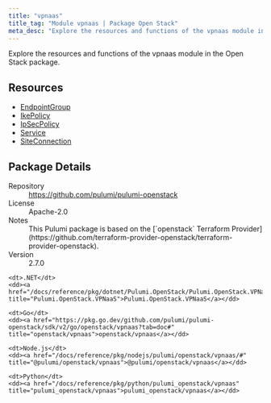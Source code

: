```yaml
---
title: "vpnaas"
title_tag: "Module vpnaas | Package Open Stack"
meta_desc: "Explore the resources and functions of the vpnaas module in the Open Stack package."
---
```


<!-- WARNING: this file was generated by Pulumi Docs Generator. -->
<!-- Do not edit by hand unless you're certain you know what you are doing! -->

Explore the resources and functions of the vpnaas module in the Open Stack package.

<h2 id="resources">Resources</h2>
<ul class="api">
    <li><a href="endpointgroup" title="EndpointGroup"><span class="symbol resource"></span>EndpointGroup</a></li>
    <li><a href="ikepolicy" title="IkePolicy"><span class="symbol resource"></span>IkePolicy</a></li>
    <li><a href="ipsecpolicy" title="IpSecPolicy"><span class="symbol resource"></span>IpSecPolicy</a></li>
    <li><a href="service" title="Service"><span class="symbol resource"></span>Service</a></li>
    <li><a href="siteconnection" title="SiteConnection"><span class="symbol resource"></span>SiteConnection</a></li>
</ul>

<h2 id="package-details">Package Details</h2>
<dl class="package-details">
	<dt>Repository</dt>
	<dd><a href="https://github.com/pulumi/pulumi-openstack">https://github.com/pulumi/pulumi-openstack</a></dd>
	<dt>License</dt>
	<dd>Apache-2.0</dd>
	<dt>Notes</dt>
	<dd>This Pulumi package is based on the [`openstack` Terraform Provider](https://github.com/terraform-provider-openstack/terraform-provider-openstack).</dd>
	<dt>Version</dt>
	<dd>2.7.0</dd>
</dl>



<dl class="tabular">

    <dt>.NET</dt>
    <dd><a href="/docs/reference/pkg/dotnet/Pulumi.OpenStack/Pulumi.OpenStack.VPNaaS.html" title="Pulumi.OpenStack.VPNaaS">Pulumi.OpenStack.VPNaaS</a></dd>

    <dt>Go</dt>
    <dd><a href="https://pkg.go.dev/github.com/pulumi/pulumi-openstack/sdk/v2/go/openstack/vpnaas?tab=doc#" title="openstack/vpnaas">openstack/vpnaas</a></dd>

    <dt>Node.js</dt>
    <dd><a href="/docs/reference/pkg/nodejs/pulumi/openstack/vpnaas/#" title="@pulumi/openstack/vpnaas">@pulumi/openstack/vpnaas</a></dd>

    <dt>Python</dt>
    <dd><a href="/docs/reference/pkg/python/pulumi_openstack/vpnaas" title="pulumi_openstack/vpnaas">pulumi_openstack/vpnaas</a></dd>

</dl>


